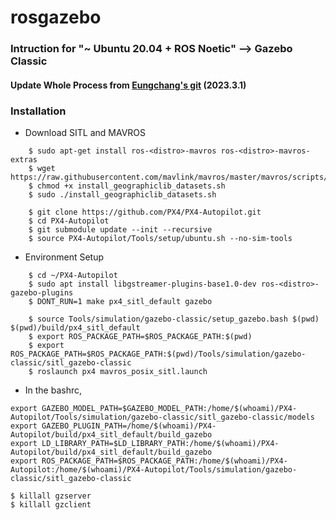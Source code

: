 # rosgazebo
### Intruction for "~ Ubuntu 20.04 + ROS Noetic" --> Gazebo Classic
#### Update Whole Process from [Eungchang's git](https://github.com/engcang/mavros-gazebo-application) (2023.3.1) 
### Installation 
+ Download SITL and MAVROS 
~~~shell
    $ sudo apt-get install ros-<distro>-mavros ros-<distro>-mavros-extras
    $ wget https://raw.githubusercontent.com/mavlink/mavros/master/mavros/scripts/install_geographiclib_datasets.sh
    $ chmod +x install_geographiclib_datasets.sh
    $ sudo ./install_geographiclib_datasets.sh
    
    $ git clone https://github.com/PX4/PX4-Autopilot.git
    $ cd PX4-Autopilot
    $ git submodule update --init --recursive
    $ source PX4-Autopilot/Tools/setup/ubuntu.sh --no-sim-tools
~~~
+ Environment Setup
~~~shell
    $ cd ~/PX4-Autopilot
    $ sudo apt install libgstreamer-plugins-base1.0-dev ros-<distro>-gazebo-plugins
    $ DONT_RUN=1 make px4_sitl_default gazebo
    
    $ source Tools/simulation/gazebo-classic/setup_gazebo.bash $(pwd) $(pwd)/build/px4_sitl_default
    $ export ROS_PACKAGE_PATH=$ROS_PACKAGE_PATH:$(pwd)
    $ export ROS_PACKAGE_PATH=$ROS_PACKAGE_PATH:$(pwd)/Tools/simulation/gazebo-classic/sitl_gazebo-classic
    $ roslaunch px4 mavros_posix_sitl.launch
~~~
+ In the bashrc,
~~~shell
export GAZEBO_MODEL_PATH=$GAZEBO_MODEL_PATH:/home/$(whoami)/PX4-Autopilot/Tools/simulation/gazebo-classic/sitl_gazebo-classic/models
export GAZEBO_PLUGIN_PATH=/home/$(whoami)/PX4-Autopilot/build/px4_sitl_default/build_gazebo
export LD_LIBRARY_PATH=$LD_LIBRARY_PATH:/home/$(whoami)/PX4-Autopilot/build/px4_sitl_default/build_gazebo
export ROS_PACKAGE_PATH=$ROS_PACKAGE_PATH:/home/$(whoami)/PX4-Autopilot:/home/$(whoami)/PX4-Autopilot/Tools/simulation/gazebo-classic/sitl_gazebo-classic
~~~

~~~shell
$ killall gzserver
$ killall gzclient
~~~
